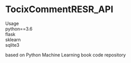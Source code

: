 # TocixCommentRESR_API
  
Usage  
python==3.6  
flask  
sklearn  
sqlite3  

based on Python Machine Learning book code repository
